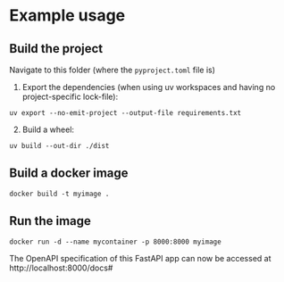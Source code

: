 # Example usage

## Build the project
Navigate to this folder (where the `pyproject.toml` file is)

1. Export the dependencies (when using uv workspaces and having no project-specific lock-file):
``` shell
uv export --no-emit-project --output-file requirements.txt
```

2. Build a wheel:
``` shell
uv build --out-dir ./dist
```

## Build a docker image

``` shell
docker build -t myimage .
```

## Run the image

``` shell
docker run -d --name mycontainer -p 8000:8000 myimage
```

The OpenAPI specification of this FastAPI app can now be accessed at http://localhost:8000/docs#
